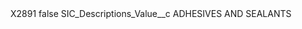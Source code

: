 <?xml version="1.0" encoding="UTF-8"?>
<CustomMetadata xmlns="http://soap.sforce.com/2006/04/metadata" xmlns:xsi="http://www.w3.org/2001/XMLSchema-instance" xmlns:xsd="http://www.w3.org/2001/XMLSchema">
    <label>X2891</label>
    <protected>false</protected>
    <values>
        <field>SIC_Descriptions_Value__c</field>
        <value xsi:type="xsd:string">ADHESIVES AND SEALANTS</value>
    </values>
</CustomMetadata>
